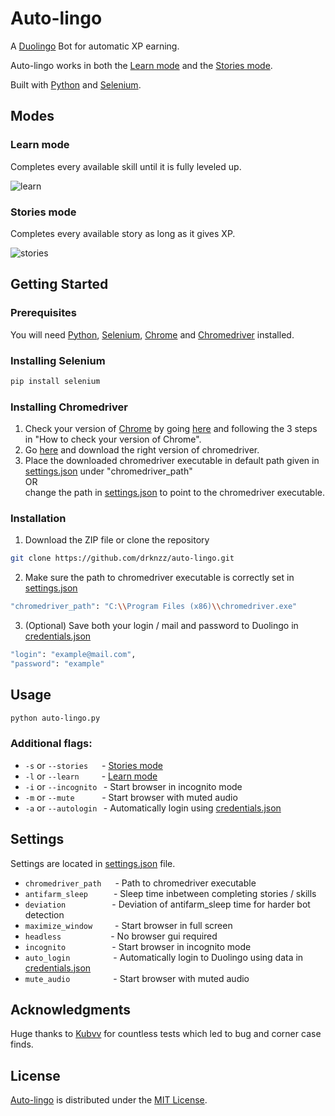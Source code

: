 <!-- ABOUT THE PROJECT -->
# Auto-lingo

A <a href="https://www.duolingo.com/" target="_blank">Duolingo</a> Bot for automatic XP earning.

Auto-lingo works in both the [Learn mode](#learn-mode) and the [Stories mode](#stories-mode).

Built with [Python](https://www.python.org/) and [Selenium](https://www.selenium.dev/).

## Modes

### Learn mode

Completes every available skill until it is fully leveled up.

![learn](https://user-images.githubusercontent.com/65187002/126021764-1e29e0fd-54a4-4041-91ce-ea0e6e68c09e.gif)

### Stories mode

Completes every available story as long as it gives XP.

![stories](https://user-images.githubusercontent.com/65187002/126019082-07b89071-cce6-4a92-a826-d539d9f09ca1.gif)

<!-- GETTING STARTED -->
## Getting Started

<!-- To get a local copy up and running follow these simple steps. -->

### Prerequisites

You will need [Python](https://www.python.org/), [Selenium](https://www.selenium.dev/), [Chrome](https://www.google.com/intl/en_en/chrome/) and [Chromedriver](https://chromedriver.chromium.org/downloads) installed.

### Installing Selenium

```sh
pip install selenium
```

### Installing Chromedriver

1. Check your version of [Chrome](https://www.google.com/intl/en_en/chrome/) by going [here](https://www.google.com/chrome/update/) and following the 3 steps in "How to check your version of Chrome".
2. Go [here](https://chromedriver.chromium.org/downloads) and download the right version of chromedriver.
3. Place the downloaded chromedriver executable in default path given in [settings.json](https://github.com/drknzz/auto-lingo/blob/main/settings.json) under "chromedriver_path" <br>OR<br>change the path in [settings.json](https://github.com/drknzz/auto-lingo/blob/main/settings.json) to point to the chromedriver executable.

### Installation

1. Download the ZIP file or clone the repository

```sh
git clone https://github.com/drknzz/auto-lingo.git
```

2. Make sure the path to chromedriver executable is correctly set in [settings.json](https://github.com/drknzz/auto-lingo/blob/main/settings.json)

```sh
"chromedriver_path": "C:\\Program Files (x86)\\chromedriver.exe"
```

3. (Optional) Save both your login / mail and password to Duolingo in [credentials.json](https://github.com/drknzz/auto-lingo/blob/main/credentials.json)

```sh
"login": "example@mail.com",
"password": "example"
```

<!-- USAGE EXAMPLES -->
## Usage

```sh
python auto-lingo.py
```

### Additional flags:

* ``-s`` or ``--stories`` &emsp; - [Stories mode](#stories-mode)
* ``-l`` or ``--learn`` &emsp;&emsp; - [Learn mode](#learn-mode)
* ``-i`` or ``--incognito`` &thinsp; - Start browser in incognito mode
* ``-m`` or ``--mute`` &emsp;&emsp;&thinsp;&thinsp;&thinsp; - Start browser with muted audio
* ``-a`` or ``--autologin`` &thinsp; - Automatically login using [credentials.json](https://github.com/drknzz/auto-lingo/blob/main/credentials.json)

## Settings

Settings are located in [settings.json](https://github.com/drknzz/auto-lingo/blob/main/settings.json) file.

* `chromedriver_path` &emsp; - Path to chromedriver executable
* `antifarm_sleep` &emsp;&emsp;&thinsp;&thinsp; - Sleep time inbetween completing stories / skills
* `deviation` &emsp;&emsp;&emsp;&emsp;&thinsp;&thinsp;&thinsp;&thinsp; - Deviation of antifarm_sleep time for harder bot detection
* `maximize_window` &emsp;&emsp; - Start browser in full screen
* `headless` &emsp;&emsp;&emsp;&emsp;&thinsp;&thinsp;&thinsp;&thinsp;&thinsp;&thinsp; - No browser gui required
* `incognito` &emsp;&emsp;&emsp;&emsp;&thinsp;&thinsp;&thinsp;&thinsp; - Start browser in incognito mode
* `auto_login` &emsp;&emsp;&emsp;&emsp;&thinsp;&thinsp; - Automatically login to Duolingo using data in [credentials.json](https://github.com/drknzz/auto-lingo/blob/main/credentials.json)
* `mute_audio` &emsp;&emsp;&emsp;&emsp;&thinsp;&thinsp; - Start browser with muted audio

## Acknowledgments

Huge thanks to [Kubvv](https://github.com/Kubvv) for countless tests which led to bug and corner case finds.

<!-- LICENSE -->
## License

[Auto-lingo](#auto-lingo) is distributed under the [MIT License](https://github.com/drknzz/auto-lingo/blob/main/LICENSE).

